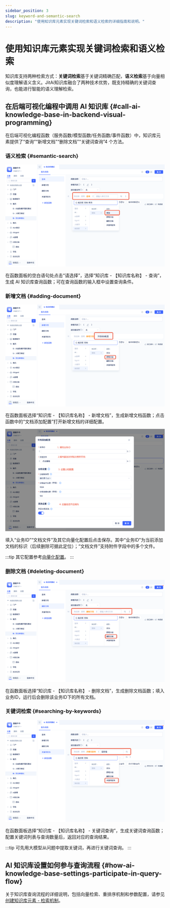 ```yaml
---
sidebar_position: 3
slug: keyword-and-semantic-search
description: "使用知识库元素实现关键词检索和语义检索的详细指南和说明。"
---
```


# 使用知识库元素实现关键词检索和语义检索

知识库支持两种检索方式：**关键词检索**基于关键词精确匹配，**语义检索**基于向量相似度理解语义含义。JitAi知识库融合了两种技术优势，既支持精确的关键词查询，也能进行智能的语义理解检索。

## 在后端可视化编程中调用 AI 知识库 {#call-ai-knowledge-base-in-backend-visual-programming}
在后端可视化编程函数（服务函数/模型函数/任务函数/事件函数）中，知识库元素提供了“查询”“新增文档”“删除文档”“关键词查询”4 个方法。

### 语义检索 {#semantic-search}
![语义检索](./img/query.png)

在函数面板的空白语句处点击“请选择”，选择“知识库 - 【知识库名称】 - 查询”，生成 AI 知识库查询函数；可在查询函数的输入框中设置查询条件。

### 新增文档 {#adding-document}
![新增文档语句](./img/add-document-statement.png)

在函数面板选择“知识库 - 【知识库名称】 - 新增文档”，生成新增文档函数；点击函数中的“文档添加配置”打开新增文档的详细配置。

![新增文档](./img/add-document.png)

填入“业务ID”“文档文件”及其它向量化配置后点击保存。其中“业务ID”为当前添加文档的标识（后续删除可据此定位）；“文档文件”支持附件字段中的多个文件。

:::tip
其它配置参考[向量化配置](./knowledge-base-document-management#vectorization-configuration)。
:::

### 删除文档 {#deleting-document}
![删除](./img/delete.png)

在函数面板选择“知识库 - 【知识库名称】 - 删除文档”，生成删除文档函数；填入业务ID，运行后会删除该业务ID下的所有文档。

### 关键词检索 {#searching-by-keywords}
![关键词检索](./img/keyword-query.png)

在函数面板选择“知识库 - 【知识库名称】 - 关键词查询”，生成关键词查询函数；配置关键词列表与查询数量后，返回对应的查询结果。

:::tip
可先用大模型从问题中提取关键词，再进行关键词查询。
:::

## AI 知识库设置如何参与查询流程 {#how-ai-knowledge-base-settings-participate-in-query-flow}

关于知识库查询流程的详细说明，包括向量检索、重排序机制和参数配置，请参见[创建知识库元素 - 检索机制](./create-knowledge-elements#retrieval-mechanism)。
